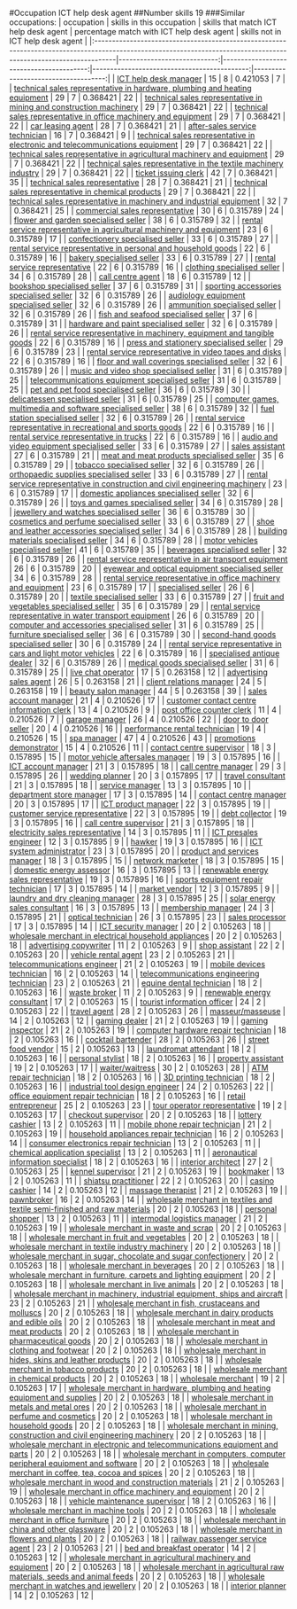 #Occupation ICT help desk agent
##Number skills 19
###Similar occupations:
| occupation                                                                                                                                                        |   skills in this occupation |   skills that match ICT help desk agent |   percentage match with ICT help desk agent |   skills not in ICT help desk agent |
|:------------------------------------------------------------------------------------------------------------------------------------------------------------------|----------------------------:|----------------------------------------:|--------------------------------------------:|------------------------------------:|
| [ICT help desk manager](ICT_help_desk_manager.md)                                                                                                                 |                          15 |                                       8 |                                    0.421053 |                                   7 |
| [technical sales representative in hardware, plumbing and heating equipment](technical_sales_representative_in_hardware,_plumbing_and_heating_equipment.md)       |                          29 |                                       7 |                                    0.368421 |                                  22 |
| [technical sales representative in mining and construction machinery](technical_sales_representative_in_mining_and_construction_machinery.md)                     |                          29 |                                       7 |                                    0.368421 |                                  22 |
| [technical sales representative in office machinery and equipment](technical_sales_representative_in_office_machinery_and_equipment.md)                           |                          29 |                                       7 |                                    0.368421 |                                  22 |
| [car leasing agent](car_leasing_agent.md)                                                                                                                         |                          28 |                                       7 |                                    0.368421 |                                  21 |
| [after-sales service technician](after-sales_service_technician.md)                                                                                               |                          16 |                                       7 |                                    0.368421 |                                   9 |
| [technical sales representative in electronic and telecommunications equipment](technical_sales_representative_in_electronic_and_telecommunications_equipment.md) |                          29 |                                       7 |                                    0.368421 |                                  22 |
| [technical sales representative in agricultural machinery and equipment](technical_sales_representative_in_agricultural_machinery_and_equipment.md)               |                          29 |                                       7 |                                    0.368421 |                                  22 |
| [technical sales representative in the textile machinery industry](technical_sales_representative_in_the_textile_machinery_industry.md)                           |                          29 |                                       7 |                                    0.368421 |                                  22 |
| [ticket issuing clerk](ticket_issuing_clerk.md)                                                                                                                   |                          42 |                                       7 |                                    0.368421 |                                  35 |
| [technical sales representative](technical_sales_representative.md)                                                                                               |                          28 |                                       7 |                                    0.368421 |                                  21 |
| [technical sales representative in chemical products](technical_sales_representative_in_chemical_products.md)                                                     |                          29 |                                       7 |                                    0.368421 |                                  22 |
| [technical sales representative in machinery and industrial equipment](technical_sales_representative_in_machinery_and_industrial_equipment.md)                   |                          32 |                                       7 |                                    0.368421 |                                  25 |
| [commercial sales representative](commercial_sales_representative.md)                                                                                             |                          30 |                                       6 |                                    0.315789 |                                  24 |
| [flower and garden specialised seller](flower_and_garden_specialised_seller.md)                                                                                   |                          38 |                                       6 |                                    0.315789 |                                  32 |
| [rental service representative in agricultural machinery and equipment](rental_service_representative_in_agricultural_machinery_and_equipment.md)                 |                          23 |                                       6 |                                    0.315789 |                                  17 |
| [confectionery specialised seller](confectionery_specialised_seller.md)                                                                                           |                          33 |                                       6 |                                    0.315789 |                                  27 |
| [rental service representative in personal and household goods](rental_service_representative_in_personal_and_household_goods.md)                                 |                          22 |                                       6 |                                    0.315789 |                                  16 |
| [bakery specialised seller](bakery_specialised_seller.md)                                                                                                         |                          33 |                                       6 |                                    0.315789 |                                  27 |
| [rental service representative](rental_service_representative.md)                                                                                                 |                          22 |                                       6 |                                    0.315789 |                                  16 |
| [clothing specialised seller](clothing_specialised_seller.md)                                                                                                     |                          34 |                                       6 |                                    0.315789 |                                  28 |
| [call centre agent](call_centre_agent.md)                                                                                                                         |                          18 |                                       6 |                                    0.315789 |                                  12 |
| [bookshop specialised seller](bookshop_specialised_seller.md)                                                                                                     |                          37 |                                       6 |                                    0.315789 |                                  31 |
| [sporting accessories specialised seller](sporting_accessories_specialised_seller.md)                                                                             |                          32 |                                       6 |                                    0.315789 |                                  26 |
| [audiology equipment specialised seller](audiology_equipment_specialised_seller.md)                                                                               |                          32 |                                       6 |                                    0.315789 |                                  26 |
| [ammunition specialised seller](ammunition_specialised_seller.md)                                                                                                 |                          32 |                                       6 |                                    0.315789 |                                  26 |
| [fish and seafood specialised seller](fish_and_seafood_specialised_seller.md)                                                                                     |                          37 |                                       6 |                                    0.315789 |                                  31 |
| [hardware and paint specialised seller](hardware_and_paint_specialised_seller.md)                                                                                 |                          32 |                                       6 |                                    0.315789 |                                  26 |
| [rental service representative in machinery, equipment and tangible goods](rental_service_representative_in_machinery,_equipment_and_tangible_goods.md)           |                          22 |                                       6 |                                    0.315789 |                                  16 |
| [press and stationery specialised seller](press_and_stationery_specialised_seller.md)                                                                             |                          29 |                                       6 |                                    0.315789 |                                  23 |
| [rental service representative in video tapes and disks](rental_service_representative_in_video_tapes_and_disks.md)                                               |                          22 |                                       6 |                                    0.315789 |                                  16 |
| [floor and wall coverings specialised seller](floor_and_wall_coverings_specialised_seller.md)                                                                     |                          32 |                                       6 |                                    0.315789 |                                  26 |
| [music and video shop specialised seller](music_and_video_shop_specialised_seller.md)                                                                             |                          31 |                                       6 |                                    0.315789 |                                  25 |
| [telecommunications equipment specialised seller](telecommunications_equipment_specialised_seller.md)                                                             |                          31 |                                       6 |                                    0.315789 |                                  25 |
| [pet and pet food specialised seller](pet_and_pet_food_specialised_seller.md)                                                                                     |                          36 |                                       6 |                                    0.315789 |                                  30 |
| [delicatessen specialised seller](delicatessen_specialised_seller.md)                                                                                             |                          31 |                                       6 |                                    0.315789 |                                  25 |
| [computer games, multimedia and software specialised seller](computer_games,_multimedia_and_software_specialised_seller.md)                                       |                          38 |                                       6 |                                    0.315789 |                                  32 |
| [fuel station specialised seller](fuel_station_specialised_seller.md)                                                                                             |                          32 |                                       6 |                                    0.315789 |                                  26 |
| [rental service representative in recreational and sports goods](rental_service_representative_in_recreational_and_sports_goods.md)                               |                          22 |                                       6 |                                    0.315789 |                                  16 |
| [rental service representative in trucks](rental_service_representative_in_trucks.md)                                                                             |                          22 |                                       6 |                                    0.315789 |                                  16 |
| [audio and video equipment specialised seller](audio_and_video_equipment_specialised_seller.md)                                                                   |                          33 |                                       6 |                                    0.315789 |                                  27 |
| [sales assistant](sales_assistant.md)                                                                                                                             |                          27 |                                       6 |                                    0.315789 |                                  21 |
| [meat and meat products specialised seller](meat_and_meat_products_specialised_seller.md)                                                                         |                          35 |                                       6 |                                    0.315789 |                                  29 |
| [tobacco specialised seller](tobacco_specialised_seller.md)                                                                                                       |                          32 |                                       6 |                                    0.315789 |                                  26 |
| [orthopaedic supplies specialised seller](orthopaedic_supplies_specialised_seller.md)                                                                             |                          33 |                                       6 |                                    0.315789 |                                  27 |
| [rental service representative in construction and civil engineering machinery](rental_service_representative_in_construction_and_civil_engineering_machinery.md) |                          23 |                                       6 |                                    0.315789 |                                  17 |
| [domestic appliances specialised seller](domestic_appliances_specialised_seller.md)                                                                               |                          32 |                                       6 |                                    0.315789 |                                  26 |
| [toys and games specialised seller](toys_and_games_specialised_seller.md)                                                                                         |                          34 |                                       6 |                                    0.315789 |                                  28 |
| [jewellery and watches specialised seller](jewellery_and_watches_specialised_seller.md)                                                                           |                          36 |                                       6 |                                    0.315789 |                                  30 |
| [cosmetics and perfume specialised seller](cosmetics_and_perfume_specialised_seller.md)                                                                           |                          33 |                                       6 |                                    0.315789 |                                  27 |
| [shoe and leather accessories specialised seller](shoe_and_leather_accessories_specialised_seller.md)                                                             |                          34 |                                       6 |                                    0.315789 |                                  28 |
| [building materials specialised seller](building_materials_specialised_seller.md)                                                                                 |                          34 |                                       6 |                                    0.315789 |                                  28 |
| [motor vehicles specialised seller](motor_vehicles_specialised_seller.md)                                                                                         |                          41 |                                       6 |                                    0.315789 |                                  35 |
| [beverages specialised seller](beverages_specialised_seller.md)                                                                                                   |                          32 |                                       6 |                                    0.315789 |                                  26 |
| [rental service representative in air transport equipment](rental_service_representative_in_air_transport_equipment.md)                                           |                          26 |                                       6 |                                    0.315789 |                                  20 |
| [eyewear and optical equipment specialised seller](eyewear_and_optical_equipment_specialised_seller.md)                                                           |                          34 |                                       6 |                                    0.315789 |                                  28 |
| [rental service representative in office machinery and equipment](rental_service_representative_in_office_machinery_and_equipment.md)                             |                          23 |                                       6 |                                    0.315789 |                                  17 |
| [specialised seller](specialised_seller.md)                                                                                                                       |                          26 |                                       6 |                                    0.315789 |                                  20 |
| [textile specialised seller](textile_specialised_seller.md)                                                                                                       |                          33 |                                       6 |                                    0.315789 |                                  27 |
| [fruit and vegetables specialised seller](fruit_and_vegetables_specialised_seller.md)                                                                             |                          35 |                                       6 |                                    0.315789 |                                  29 |
| [rental service representative in water transport equipment](rental_service_representative_in_water_transport_equipment.md)                                       |                          26 |                                       6 |                                    0.315789 |                                  20 |
| [computer and accessories specialised seller](computer_and_accessories_specialised_seller.md)                                                                     |                          31 |                                       6 |                                    0.315789 |                                  25 |
| [furniture specialised seller](furniture_specialised_seller.md)                                                                                                   |                          36 |                                       6 |                                    0.315789 |                                  30 |
| [second-hand goods specialised seller](second-hand_goods_specialised_seller.md)                                                                                   |                          30 |                                       6 |                                    0.315789 |                                  24 |
| [rental service representative in cars and light motor vehicles](rental_service_representative_in_cars_and_light_motor_vehicles.md)                               |                          22 |                                       6 |                                    0.315789 |                                  16 |
| [specialised antique dealer](specialised_antique_dealer.md)                                                                                                       |                          32 |                                       6 |                                    0.315789 |                                  26 |
| [medical goods specialised seller](medical_goods_specialised_seller.md)                                                                                           |                          31 |                                       6 |                                    0.315789 |                                  25 |
| [live chat operator](live_chat_operator.md)                                                                                                                       |                          17 |                                       5 |                                    0.263158 |                                  12 |
| [advertising sales agent](advertising_sales_agent.md)                                                                                                             |                          26 |                                       5 |                                    0.263158 |                                  21 |
| [client relations manager](client_relations_manager.md)                                                                                                           |                          24 |                                       5 |                                    0.263158 |                                  19 |
| [beauty salon manager](beauty_salon_manager.md)                                                                                                                   |                          44 |                                       5 |                                    0.263158 |                                  39 |
| [sales account manager](sales_account_manager.md)                                                                                                                 |                          21 |                                       4 |                                    0.210526 |                                  17 |
| [customer contact centre information clerk](customer_contact_centre_information_clerk.md)                                                                         |                          13 |                                       4 |                                    0.210526 |                                   9 |
| [post office counter clerk](post_office_counter_clerk.md)                                                                                                         |                          11 |                                       4 |                                    0.210526 |                                   7 |
| [garage manager](garage_manager.md)                                                                                                                               |                          26 |                                       4 |                                    0.210526 |                                  22 |
| [door to door seller](door_to_door_seller.md)                                                                                                                     |                          20 |                                       4 |                                    0.210526 |                                  16 |
| [performance rental technician](performance_rental_technician.md)                                                                                                 |                          19 |                                       4 |                                    0.210526 |                                  15 |
| [spa manager](spa_manager.md)                                                                                                                                     |                          47 |                                       4 |                                    0.210526 |                                  43 |
| [promotions demonstrator](promotions_demonstrator.md)                                                                                                             |                          15 |                                       4 |                                    0.210526 |                                  11 |
| [contact centre supervisor](contact_centre_supervisor.md)                                                                                                         |                          18 |                                       3 |                                    0.157895 |                                  15 |
| [motor vehicle aftersales manager](motor_vehicle_aftersales_manager.md)                                                                                           |                          19 |                                       3 |                                    0.157895 |                                  16 |
| [ICT account manager](ICT_account_manager.md)                                                                                                                     |                          21 |                                       3 |                                    0.157895 |                                  18 |
| [call centre manager](call_centre_manager.md)                                                                                                                     |                          29 |                                       3 |                                    0.157895 |                                  26 |
| [wedding planner](wedding_planner.md)                                                                                                                             |                          20 |                                       3 |                                    0.157895 |                                  17 |
| [travel consultant](travel_consultant.md)                                                                                                                         |                          21 |                                       3 |                                    0.157895 |                                  18 |
| [service manager](service_manager.md)                                                                                                                             |                          13 |                                       3 |                                    0.157895 |                                  10 |
| [department store manager](department_store_manager.md)                                                                                                           |                          17 |                                       3 |                                    0.157895 |                                  14 |
| [contact centre manager](contact_centre_manager.md)                                                                                                               |                          20 |                                       3 |                                    0.157895 |                                  17 |
| [ICT product manager](ICT_product_manager.md)                                                                                                                     |                          22 |                                       3 |                                    0.157895 |                                  19 |
| [customer service representative](customer_service_representative.md)                                                                                             |                          22 |                                       3 |                                    0.157895 |                                  19 |
| [debt collector](debt_collector.md)                                                                                                                               |                          19 |                                       3 |                                    0.157895 |                                  16 |
| [call centre supervisor](call_centre_supervisor.md)                                                                                                               |                          21 |                                       3 |                                    0.157895 |                                  18 |
| [electricity sales representative](electricity_sales_representative.md)                                                                                           |                          14 |                                       3 |                                    0.157895 |                                  11 |
| [ICT presales engineer](ICT_presales_engineer.md)                                                                                                                 |                          12 |                                       3 |                                    0.157895 |                                   9 |
| [hawker](hawker.md)                                                                                                                                               |                          19 |                                       3 |                                    0.157895 |                                  16 |
| [ICT system administrator](ICT_system_administrator.md)                                                                                                           |                          23 |                                       3 |                                    0.157895 |                                  20 |
| [product and services manager](product_and_services_manager.md)                                                                                                   |                          18 |                                       3 |                                    0.157895 |                                  15 |
| [network marketer](network_marketer.md)                                                                                                                           |                          18 |                                       3 |                                    0.157895 |                                  15 |
| [domestic energy assessor](domestic_energy_assessor.md)                                                                                                           |                          16 |                                       3 |                                    0.157895 |                                  13 |
| [renewable energy sales representative](renewable_energy_sales_representative.md)                                                                                 |                          19 |                                       3 |                                    0.157895 |                                  16 |
| [sports equipment repair technician](sports_equipment_repair_technician.md)                                                                                       |                          17 |                                       3 |                                    0.157895 |                                  14 |
| [market vendor](market_vendor.md)                                                                                                                                 |                          12 |                                       3 |                                    0.157895 |                                   9 |
| [laundry and dry cleaning manager](laundry_and_dry_cleaning_manager.md)                                                                                           |                          28 |                                       3 |                                    0.157895 |                                  25 |
| [solar energy sales consultant](solar_energy_sales_consultant.md)                                                                                                 |                          16 |                                       3 |                                    0.157895 |                                  13 |
| [membership manager](membership_manager.md)                                                                                                                       |                          24 |                                       3 |                                    0.157895 |                                  21 |
| [optical technician](optical_technician.md)                                                                                                                       |                          26 |                                       3 |                                    0.157895 |                                  23 |
| [sales processor](sales_processor.md)                                                                                                                             |                          17 |                                       3 |                                    0.157895 |                                  14 |
| [ICT security manager](ICT_security_manager.md)                                                                                                                   |                          20 |                                       2 |                                    0.105263 |                                  18 |
| [wholesale merchant in electrical household appliances](wholesale_merchant_in_electrical_household_appliances.md)                                                 |                          20 |                                       2 |                                    0.105263 |                                  18 |
| [advertising copywriter](advertising_copywriter.md)                                                                                                               |                          11 |                                       2 |                                    0.105263 |                                   9 |
| [shop assistant](shop_assistant.md)                                                                                                                               |                          22 |                                       2 |                                    0.105263 |                                  20 |
| [vehicle rental agent](vehicle_rental_agent.md)                                                                                                                   |                          23 |                                       2 |                                    0.105263 |                                  21 |
| [telecommunications engineer](telecommunications_engineer.md)                                                                                                     |                          21 |                                       2 |                                    0.105263 |                                  19 |
| [mobile devices technician](mobile_devices_technician.md)                                                                                                         |                          16 |                                       2 |                                    0.105263 |                                  14 |
| [telecommunications engineering technician](telecommunications_engineering_technician.md)                                                                         |                          23 |                                       2 |                                    0.105263 |                                  21 |
| [equine dental technician](equine_dental_technician.md)                                                                                                           |                          18 |                                       2 |                                    0.105263 |                                  16 |
| [waste broker](waste_broker.md)                                                                                                                                   |                          11 |                                       2 |                                    0.105263 |                                   9 |
| [renewable energy consultant](renewable_energy_consultant.md)                                                                                                     |                          17 |                                       2 |                                    0.105263 |                                  15 |
| [tourist information officer](tourist_information_officer.md)                                                                                                     |                          24 |                                       2 |                                    0.105263 |                                  22 |
| [travel agent](travel_agent.md)                                                                                                                                   |                          28 |                                       2 |                                    0.105263 |                                  26 |
| [masseur/masseuse](masseur-masseuse.md)                                                                                                                           |                          14 |                                       2 |                                    0.105263 |                                  12 |
| [gaming dealer](gaming_dealer.md)                                                                                                                                 |                          21 |                                       2 |                                    0.105263 |                                  19 |
| [gaming inspector](gaming_inspector.md)                                                                                                                           |                          21 |                                       2 |                                    0.105263 |                                  19 |
| [computer hardware repair technician](computer_hardware_repair_technician.md)                                                                                     |                          18 |                                       2 |                                    0.105263 |                                  16 |
| [cocktail bartender](cocktail_bartender.md)                                                                                                                       |                          28 |                                       2 |                                    0.105263 |                                  26 |
| [street food vendor](street_food_vendor.md)                                                                                                                       |                          15 |                                       2 |                                    0.105263 |                                  13 |
| [laundromat attendant](laundromat_attendant.md)                                                                                                                   |                          18 |                                       2 |                                    0.105263 |                                  16 |
| [personal stylist](personal_stylist.md)                                                                                                                           |                          18 |                                       2 |                                    0.105263 |                                  16 |
| [property assistant](property_assistant.md)                                                                                                                       |                          19 |                                       2 |                                    0.105263 |                                  17 |
| [waiter/waitress](waiter-waitress.md)                                                                                                                             |                          30 |                                       2 |                                    0.105263 |                                  28 |
| [ATM repair technician](ATM_repair_technician.md)                                                                                                                 |                          18 |                                       2 |                                    0.105263 |                                  16 |
| [3D printing technician](3D_printing_technician.md)                                                                                                               |                          18 |                                       2 |                                    0.105263 |                                  16 |
| [industrial tool design engineer](industrial_tool_design_engineer.md)                                                                                             |                          24 |                                       2 |                                    0.105263 |                                  22 |
| [office equipment repair technician](office_equipment_repair_technician.md)                                                                                       |                          18 |                                       2 |                                    0.105263 |                                  16 |
| [retail entrepreneur](retail_entrepreneur.md)                                                                                                                     |                          25 |                                       2 |                                    0.105263 |                                  23 |
| [tour operator representative](tour_operator_representative.md)                                                                                                   |                          19 |                                       2 |                                    0.105263 |                                  17 |
| [checkout supervisor](checkout_supervisor.md)                                                                                                                     |                          20 |                                       2 |                                    0.105263 |                                  18 |
| [lottery cashier](lottery_cashier.md)                                                                                                                             |                          13 |                                       2 |                                    0.105263 |                                  11 |
| [mobile phone repair technician](mobile_phone_repair_technician.md)                                                                                               |                          21 |                                       2 |                                    0.105263 |                                  19 |
| [household appliances repair technician](household_appliances_repair_technician.md)                                                                               |                          16 |                                       2 |                                    0.105263 |                                  14 |
| [consumer electronics repair technician](consumer_electronics_repair_technician.md)                                                                               |                          13 |                                       2 |                                    0.105263 |                                  11 |
| [chemical application specialist](chemical_application_specialist.md)                                                                                             |                          13 |                                       2 |                                    0.105263 |                                  11 |
| [aeronautical information specialist](aeronautical_information_specialist.md)                                                                                     |                          18 |                                       2 |                                    0.105263 |                                  16 |
| [interior architect](interior_architect.md)                                                                                                                       |                          27 |                                       2 |                                    0.105263 |                                  25 |
| [kennel supervisor](kennel_supervisor.md)                                                                                                                         |                          21 |                                       2 |                                    0.105263 |                                  19 |
| [bookmaker](bookmaker.md)                                                                                                                                         |                          13 |                                       2 |                                    0.105263 |                                  11 |
| [shiatsu practitioner](shiatsu_practitioner.md)                                                                                                                   |                          22 |                                       2 |                                    0.105263 |                                  20 |
| [casino cashier](casino_cashier.md)                                                                                                                               |                          14 |                                       2 |                                    0.105263 |                                  12 |
| [massage therapist](massage_therapist.md)                                                                                                                         |                          21 |                                       2 |                                    0.105263 |                                  19 |
| [pawnbroker](pawnbroker.md)                                                                                                                                       |                          16 |                                       2 |                                    0.105263 |                                  14 |
| [wholesale merchant in textiles and textile semi-finished and raw materials](wholesale_merchant_in_textiles_and_textile_semi-finished_and_raw_materials.md)       |                          20 |                                       2 |                                    0.105263 |                                  18 |
| [personal shopper](personal_shopper.md)                                                                                                                           |                          13 |                                       2 |                                    0.105263 |                                  11 |
| [intermodal logistics manager](intermodal_logistics_manager.md)                                                                                                   |                          21 |                                       2 |                                    0.105263 |                                  19 |
| [wholesale merchant in waste and scrap](wholesale_merchant_in_waste_and_scrap.md)                                                                                 |                          20 |                                       2 |                                    0.105263 |                                  18 |
| [wholesale merchant in fruit and vegetables](wholesale_merchant_in_fruit_and_vegetables.md)                                                                       |                          20 |                                       2 |                                    0.105263 |                                  18 |
| [wholesale merchant in textile industry machinery](wholesale_merchant_in_textile_industry_machinery.md)                                                           |                          20 |                                       2 |                                    0.105263 |                                  18 |
| [wholesale merchant in sugar, chocolate and sugar confectionery](wholesale_merchant_in_sugar,_chocolate_and_sugar_confectionery.md)                               |                          20 |                                       2 |                                    0.105263 |                                  18 |
| [wholesale merchant in beverages](wholesale_merchant_in_beverages.md)                                                                                             |                          20 |                                       2 |                                    0.105263 |                                  18 |
| [wholesale merchant in furniture, carpets and lighting equipment](wholesale_merchant_in_furniture,_carpets_and_lighting_equipment.md)                             |                          20 |                                       2 |                                    0.105263 |                                  18 |
| [wholesale merchant in live animals](wholesale_merchant_in_live_animals.md)                                                                                       |                          20 |                                       2 |                                    0.105263 |                                  18 |
| [wholesale merchant in machinery, industrial equipment, ships and aircraft](wholesale_merchant_in_machinery,_industrial_equipment,_ships_and_aircraft.md)         |                          23 |                                       2 |                                    0.105263 |                                  21 |
| [wholesale merchant in fish, crustaceans and molluscs](wholesale_merchant_in_fish,_crustaceans_and_molluscs.md)                                                   |                          20 |                                       2 |                                    0.105263 |                                  18 |
| [wholesale merchant in dairy products and edible oils](wholesale_merchant_in_dairy_products_and_edible_oils.md)                                                   |                          20 |                                       2 |                                    0.105263 |                                  18 |
| [wholesale merchant in meat and meat products](wholesale_merchant_in_meat_and_meat_products.md)                                                                   |                          20 |                                       2 |                                    0.105263 |                                  18 |
| [wholesale merchant in pharmaceutical goods](wholesale_merchant_in_pharmaceutical_goods.md)                                                                       |                          20 |                                       2 |                                    0.105263 |                                  18 |
| [wholesale merchant in clothing and footwear](wholesale_merchant_in_clothing_and_footwear.md)                                                                     |                          20 |                                       2 |                                    0.105263 |                                  18 |
| [wholesale merchant in hides, skins and leather products](wholesale_merchant_in_hides,_skins_and_leather_products.md)                                             |                          20 |                                       2 |                                    0.105263 |                                  18 |
| [wholesale merchant in tobacco products](wholesale_merchant_in_tobacco_products.md)                                                                               |                          20 |                                       2 |                                    0.105263 |                                  18 |
| [wholesale merchant in chemical products](wholesale_merchant_in_chemical_products.md)                                                                             |                          20 |                                       2 |                                    0.105263 |                                  18 |
| [wholesale merchant](wholesale_merchant.md)                                                                                                                       |                          19 |                                       2 |                                    0.105263 |                                  17 |
| [wholesale merchant in hardware, plumbing and heating equipment and supplies](wholesale_merchant_in_hardware,_plumbing_and_heating_equipment_and_supplies.md)     |                          20 |                                       2 |                                    0.105263 |                                  18 |
| [wholesale merchant in metals and metal ores](wholesale_merchant_in_metals_and_metal_ores.md)                                                                     |                          20 |                                       2 |                                    0.105263 |                                  18 |
| [wholesale merchant in perfume and cosmetics](wholesale_merchant_in_perfume_and_cosmetics.md)                                                                     |                          20 |                                       2 |                                    0.105263 |                                  18 |
| [wholesale merchant in household goods](wholesale_merchant_in_household_goods.md)                                                                                 |                          20 |                                       2 |                                    0.105263 |                                  18 |
| [wholesale merchant in mining, construction and civil engineering machinery](wholesale_merchant_in_mining,_construction_and_civil_engineering_machinery.md)       |                          20 |                                       2 |                                    0.105263 |                                  18 |
| [wholesale merchant in electronic and telecommunications equipment and parts](wholesale_merchant_in_electronic_and_telecommunications_equipment_and_parts.md)     |                          20 |                                       2 |                                    0.105263 |                                  18 |
| [wholesale merchant in computers, computer peripheral equipment and software](wholesale_merchant_in_computers,_computer_peripheral_equipment_and_software.md)     |                          20 |                                       2 |                                    0.105263 |                                  18 |
| [wholesale merchant in coffee, tea, cocoa and spices](wholesale_merchant_in_coffee,_tea,_cocoa_and_spices.md)                                                     |                          20 |                                       2 |                                    0.105263 |                                  18 |
| [wholesale merchant in wood and construction materials](wholesale_merchant_in_wood_and_construction_materials.md)                                                 |                          21 |                                       2 |                                    0.105263 |                                  19 |
| [wholesale merchant in office machinery and equipment](wholesale_merchant_in_office_machinery_and_equipment.md)                                                   |                          20 |                                       2 |                                    0.105263 |                                  18 |
| [vehicle maintenance supervisor](vehicle_maintenance_supervisor.md)                                                                                               |                          18 |                                       2 |                                    0.105263 |                                  16 |
| [wholesale merchant in machine tools](wholesale_merchant_in_machine_tools.md)                                                                                     |                          20 |                                       2 |                                    0.105263 |                                  18 |
| [wholesale merchant in office furniture](wholesale_merchant_in_office_furniture.md)                                                                               |                          20 |                                       2 |                                    0.105263 |                                  18 |
| [wholesale merchant in china and other glassware](wholesale_merchant_in_china_and_other_glassware.md)                                                             |                          20 |                                       2 |                                    0.105263 |                                  18 |
| [wholesale merchant in flowers and plants](wholesale_merchant_in_flowers_and_plants.md)                                                                           |                          20 |                                       2 |                                    0.105263 |                                  18 |
| [railway passenger service agent](railway_passenger_service_agent.md)                                                                                             |                          23 |                                       2 |                                    0.105263 |                                  21 |
| [bed and breakfast operator](bed_and_breakfast_operator.md)                                                                                                       |                          14 |                                       2 |                                    0.105263 |                                  12 |
| [wholesale merchant in agricultural machinery and equipment](wholesale_merchant_in_agricultural_machinery_and_equipment.md)                                       |                          20 |                                       2 |                                    0.105263 |                                  18 |
| [wholesale merchant in agricultural raw materials, seeds and animal feeds](wholesale_merchant_in_agricultural_raw_materials,_seeds_and_animal_feeds.md)           |                          20 |                                       2 |                                    0.105263 |                                  18 |
| [wholesale merchant in watches and jewellery](wholesale_merchant_in_watches_and_jewellery.md)                                                                     |                          20 |                                       2 |                                    0.105263 |                                  18 |
| [interior planner](interior_planner.md)                                                                                                                           |                          14 |                                       2 |                                    0.105263 |                                  12 |
